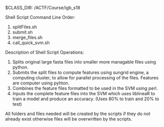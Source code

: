 $CLASS_DIR: /ACTF/Course/igb_s18

Shell Script Command Line Order:
1. splitFiles.sh
2. submit.sh
3. merge_files.sh
4. call_quick_svm.sh

Description of Shell Script Operations:
1. Splits original large fasta files into smaller more managable files using python.
2. Submits the split files to compute features using sungrid engine, a computing cluster, to allow for parallel processing of the files. Features are computer using pyhton.
3. Combines the feature files formatted to be used in the SVM using perl.
4. Inputs the complete feature files into the SVM which uses liblineaR to train a model and produce an accuracy. (Uses 80% to train and 20% to test)


All folders and files needed will be created by the scripts if they do not already exist otherwise files will be overwritten by the scripts.
